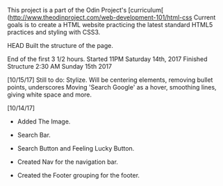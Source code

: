 This project is a part of the Odin Project's [curriculum[ (http://www.theodinproject.com/web-development-101/html-css
Current goals is to create a HTML website practicing the latest standard
HTML5 practices and styling with CSS3.

HEAD
Built the structure of the page. 

End of the first 3 1/2 hours.
Started 11PM Saturday 14th, 2017
Finished Structure 2:30 AM Sunday 15th 2017

[10/15/17]
Still to do: Stylize. Will be centering elements, removing bullet points, underscores
Moving 'Search Google' as a hover, smoothing lines, giving white space and more.



[10/14/17]
- Added The Image.

- Search Bar.

- Search Button and Feeling Lucky Button.

- Created Nav for the navigation bar.

- Created the Footer grouping for the footer.
